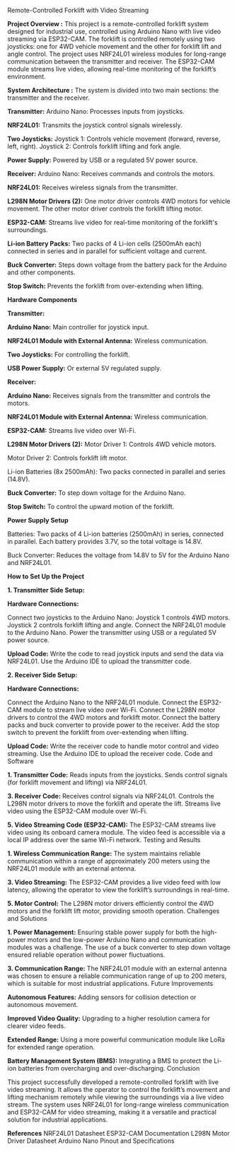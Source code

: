 Remote-Controlled Forklift with Video Streaming


**Project Overview :** 
This project is a remote-controlled forklift system designed for industrial use, controlled using Arduino Nano with live video streaming via ESP32-CAM. The forklift is controlled remotely using two joysticks: one for 4WD vehicle movement and the other for forklift lift and angle control. The project uses NRF24L01 wireless modules for long-range communication between the transmitter and receiver. The ESP32-CAM module streams live video, allowing real-time monitoring of the forklift’s environment.

**System Architecture :** 
The system is divided into two main sections: the transmitter and the receiver.

**Transmitter:**
Arduino Nano: 
Processes inputs from joysticks.

**NRF24L01:**
Transmits the joystick control signals wirelessly.

**Two Joysticks:**
Joystick 1: Controls vehicle movement (forward, reverse, left, right).
Joystick 2: Controls forklift lifting and fork angle.

**Power Supply:**
Powered by USB or a regulated 5V power source.

**Receiver:**
Arduino Nano:
Receives commands and controls the motors.

**NRF24L01:**
Receives wireless signals from the transmitter.

**L298N Motor Drivers (2):**
One motor driver controls 4WD motors for vehicle movement.
The other motor driver controls the forklift lifting motor.

**ESP32-CAM:**
Streams live video for real-time monitoring of the forklift's surroundings.

**Li-ion Battery Packs:**
Two packs of 4 Li-ion cells (2500mAh each) connected in series and in parallel for sufficient voltage and current.

**Buck Converter:**
Steps down voltage from the battery pack for the Arduino and other components.

**Stop Switch:**
Prevents the forklift from over-extending when lifting.

**Hardware Components**

**Transmitter:**

**Arduino Nano:** 
Main controller for joystick input.

**NRF24L01 Module with External Antenna:** 
Wireless communication.

**Two Joysticks:**
For controlling the forklift.

**USB Power Supply:**
Or external 5V regulated supply.

**Receiver:**

**Arduino Nano:** 
Receives signals from the transmitter and controls the motors.

**NRF24L01 Module with External Antenna:**
Wireless communication.

**ESP32-CAM:**
Streams live video over Wi-Fi.

**L298N Motor Drivers (2):**
Motor Driver 1: 
Controls 4WD vehicle motors.

Motor Driver 2: 
Controls forklift lift motor.

Li-ion Batteries (8x 2500mAh):
Two packs connected in parallel and series (14.8V).

**Buck Converter:** 
To step down voltage for the Arduino Nano.

**Stop Switch:**
To control the upward motion of the forklift.

**Power Supply Setup**

Batteries: 
Two packs of 4 Li-ion batteries (2500mAh) in series, connected in parallel. Each battery provides 3.7V, so the total voltage is 14.8V.

Buck Converter:
Reduces the voltage from 14.8V to 5V for the Arduino Nano and NRF24L01.

**How to Set Up the Project**

**1. Transmitter Side Setup:**

**Hardware Connections:**

Connect two joysticks to the Arduino Nano:
Joystick 1 controls 4WD motors.
Joystick 2 controls forklift lifting and angle.
Connect the NRF24L01 module to the Arduino Nano.
Power the transmitter using USB or a regulated 5V power source.

**Upload Code:**
Write the code to read joystick inputs and send the 
data via NRF24L01.
Use the Arduino IDE to upload the transmitter code.

**2. Receiver Side Setup:**

**Hardware Connections:**

Connect the Arduino Nano to the NRF24L01 module.
Connect the ESP32-CAM module to stream live video over Wi-Fi.
Connect the L298N motor drivers to control the 4WD motors and forklift motor.
Connect the battery packs and buck converter to provide power to the receiver.
Add the stop switch to prevent the forklift from over-extending when lifting.

**Upload Code:**
Write the receiver code to handle motor control and video streaming.
Use the Arduino IDE to upload the receiver code.
Code and Software

**1. Transmitter Code:**
Reads inputs from the joysticks.
Sends control signals (for forklift movement and lifting) via NRF24L01.

**3. Receiver Code:**
Receives control signals via NRF24L01.
Controls the L298N motor drivers to move the forklift and operate the lift.
Streams live video using the ESP32-CAM module over Wi-Fi.

**5. Video Streaming Code (ESP32-CAM):**
The ESP32-CAM streams live video using its onboard camera module.
The video feed is accessible via a local IP address over the same Wi-Fi network.
Testing and Results

**1. Wireless Communication Range:**
The system maintains reliable communication within a range of approximately 200 meters using the NRF24L01 module with an external antenna.

**3. Video Streaming:**
The ESP32-CAM provides a live video feed with low latency, allowing the operator to view the forklift’s surroundings in real-time.

**5. Motor Control:**
The L298N motor drivers efficiently control the 4WD motors and the forklift lift motor, providing smooth operation.
Challenges and Solutions

**1. Power Management:**
Ensuring stable power supply for both the high-power motors and the low-power Arduino Nano and communication modules was a challenge.
The use of a buck converter to step down voltage ensured reliable operation without power fluctuations.

**3. Communication Range:**
The NRF24L01 module with an external antenna was chosen to ensure a reliable communication range of up to 200 meters, which is suitable for most industrial applications.
Future Improvements

**Autonomous Features:** Adding sensors for collision detection or autonomous movement.

**Improved Video Quality:** Upgrading to a higher resolution camera for clearer video feeds.

**Extended Range:** Using a more powerful communication module like LoRa for extended range operation.

**Battery Management System (BMS):** Integrating a BMS to protect the Li-ion batteries from overcharging and over-discharging.
Conclusion

This project successfully developed a remote-controlled forklift with live video streaming. It allows the operator to control the forklift’s movement and lifting mechanism remotely while viewing the surroundings via a live video stream. The system uses NRF24L01 for long-range wireless communication and ESP32-CAM for video streaming, making it a versatile and practical solution for industrial applications.

**References**
NRF24L01 Datasheet
ESP32-CAM Documentation
L298N Motor Driver Datasheet
Arduino Nano Pinout and Specifications

